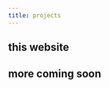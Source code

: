 ```yaml
---
title: projects
---
```


## <nuxt-link to="/projects/website">this website</nuxt-link>

## more coming soon
